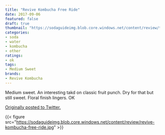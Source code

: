 ```yaml
---
title: "Revive Kombucha Free Ride"
date: 2017-09-06
featured: false
draft: true
thumbnail: "https://sodaguideimg.blob.core.windows.net/content/review/thumbs/revive-kombucha-free-ride.jpg"
categories:
- soda
- water
- kombucha
- other
ratings:
- ok
tags:
- Medium Sweet
brands:
- Revive Kombucha
---
```


Medium sweet. An interesting takd on classic fruit punch. Dry for that but still sweet. Floral finish lingers. OK

[Originally posted to Twitter.](https://twitter.com/Cavorter/status/905604661708771328)

{{< figure src="https://sodaguideimg.blob.core.windows.net/content/review/revive-kombucha-free-ride.jpg" >}}

